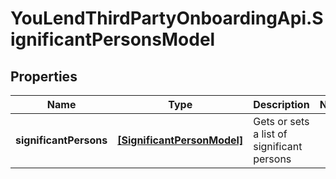 # YouLendThirdPartyOnboardingApi.SignificantPersonsModel

## Properties

Name | Type | Description | Notes
------------ | ------------- | ------------- | -------------
**significantPersons** | [**[SignificantPersonModel]**](SignificantPersonModel.md) | Gets or sets a list of significant persons | 


